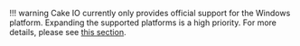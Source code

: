 !!! warning
    Cake IO currently only provides official support for the Windows platform. Expanding the supported platforms is a high priority. For more details, please see [this section](../future-dev/future-development#supported-platforms).